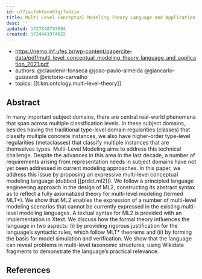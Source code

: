 ```yaml
---
id: u37iaufehfennb7gj7wdziw
title: Multi Level Conceptual Modeling Theory Language and Application
desc: ''
updated: 1727848797894
created: 1724441974822
---
```


- https://nemo.inf.ufes.br/wp-content/papercite-data/pdf/multi_level_conceptual_modeling_theory_language_and_application_2021.pdf
- authors: @claudenir-fonseca @joao-paulo-almeida @giancarlo-guizzardi @victorio-carvalho
- topics: [[t.km.ontology.multi-level-theory]]

## Abstract

In many important subject domains, there are central real-world phenomena that span across multiple classification levels. In these subject domains, besides having the traditional type-level domain regularities (classes) that classify multiple concrete instances, we also have higher-order type-level regularities (metaclasses) that classify multiple instances that are themselves types. Multi-Level Modeling aims to address this technical challenge. Despite the advances in this area in the last decade, a number of requirements arising from representation needs in subject domains have not yet been addressed in current modeling approaches. In this paper, we address this issue by proposing an expressive multi-level conceptual modeling language (dubbed [[prdct.ml2]]). We follow a principled language engineering approach in the design of ML2, constructing its abstract syntax as to reflect a fully axiomatized theory for multi-level modeling (termed MLT*). We show that ML2 enables the expression of a number of multi-level modeling scenarios that cannot be currently expressed in the existing multi-level modeling languages. A textual syntax for ML2 is provided with an implementation in Xtext. We discuss how the formal theory influences the language in two aspects: (i) by providing rigorous justification for the language’s syntactic rules, which follow MLT* theorems and (ii) by forming the basis for model simulation and verification. We show that the language can reveal problems in multi-level taxonomic structures, using Wikidata fragments to demonstrate the language’s practical relevance.





## References

[^8]: [[ar.deep-meta-modelling-with-metadepth]]